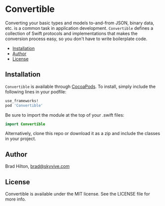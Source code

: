 # Convertible

Converting your basic types and models to-and-from JSON, binary data, etc. is a common task in application development. `Convertible` defines a collection of Swift protocols and implementations that makes the conversion process easy, so you don't have to write boilerplate code.

- [Installation](#installation)
- [Author](#author)
- [License](#license)

## Installation

`Convertible` is available through [CocoaPods](http://cocoapods.org). To install, simply include the following lines in your podfile:
```ruby
use_frameworks!
pod 'Convertible'
```
Be sure to import the module at the top of your .swift files:
```swift
import Convertible
```
Alternatively, clone this repo or download it as a zip and include the classes in your project.


## Author

Brad Hilton, brad@skyvive.com

## License

Convertible is available under the MIT license. See the LICENSE file for more info.
